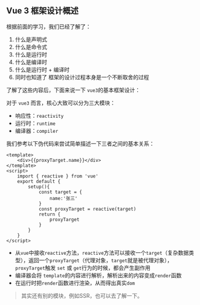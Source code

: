 ## Vue 3 框架设计概述

根据前面的学习，我们已经了解了：

1. 什么是声明式
2. 什么是命令式
3. 什么是运行时
4. 什么是编译时
5. 什么是运行时 + 编译时
6. 同时也知道了 框架的设计过程本身是一个不断取舍的过程

了解了这些内容后，下面来说一下 `vue3`的基本框架设计：

对于 `vue3` 而言，核心大致可以分为三大模块：

- 响应性：`reactivity`
- 运行时：`runtime`
- 编译器：`compiler`

我们参考以下伪代码来尝试简单描述一下三者之间的基本关系：

```vue
<template>
	<div>{{proxyTarget.name}}</div>
</template>
<script>
	import { reactive } from 'vue'
    export default {
        setup(){
            const target = {
                name:'张三'
            }
            const proxyTarget = reactive(target)
            return {
                proxyTarget
            }
        }
    }
</script>
```

- 从`vue`中接收`reactive`方法，`reactive`方法可以接收一个`target`（复杂数据类型），返回一个`proxyTarget`（代理对象，`target`就是被代理对象），`proxyTarget`触发 `set` 或 `get`行为的时候，都会产生副作用
- 编译器会将 `template`的内容进行解析，解析出来的内容变成`render`函数
- 在运行时把`render`函数进行渲染，从而得出真实`dom`

> 其实还有别的模块，例如SSR，也可以去了解一下。